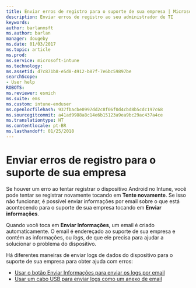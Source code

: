 ```yaml
---
title: Enviar erros de registro para o suporte de sua empresa | Microsoft Docs
description: Enviar erros de registro ao seu administrador de TI
keywords: 
author: barlanmsft
ms.author: barlan
manager: dougeby
ms.date: 01/03/2017
ms.topic: article
ms.prod: 
ms.service: microsoft-intune
ms.technology: 
ms.assetid: d7c871b8-e5d8-4912-b87f-7e6bc59897be
searchScope:
- User help
ROBOTS: 
ms.reviewer: esmich
ms.suite: ems
ms.custom: intune-enduser
ms.openlocfilehash: 937fbacbe0997dd2c8f06f0d4cbd8b5cdc197c68
ms.sourcegitcommit: a41ad9988a8c14e6b15123a9ea9bc29ac437a4ce
ms.translationtype: HT
ms.contentlocale: pt-BR
ms.lasthandoff: 01/25/2018
---
```

# <a name="send-enrollment-errors-to-your-company-support"></a>Enviar erros de registro para o suporte de sua empresa

Se houver um erro ao tentar registrar o dispositivo Android no Intune, você pode tentar se registrar novamente tocando em **Tente novamente**. Se isso não funcionar, é possível enviar informações por email sobre o que está acontecendo para o suporte de sua empresa tocando em **Enviar informações**.

Quando você toca em **Enviar Informações**, um email é criado automaticamente. O email é endereçado ao suporte de sua empresa e contém as informações, ou _logs_, de que ele precisa para ajudar a solucionar o problema do dispositivo.

Há diferentes maneiras de enviar logs de dados do dispositivo para o suporte de sua empresa para obter ajuda com erros:

- [Usar o botão Enviar Informações para enviar os logs por email](send-logs-to-your-it-admin-by-email-android.md)
- [Usar um cabo USB para enviar logs como um anexo de email](send-logs-to-your-it-admin-using-cable-android.md)
